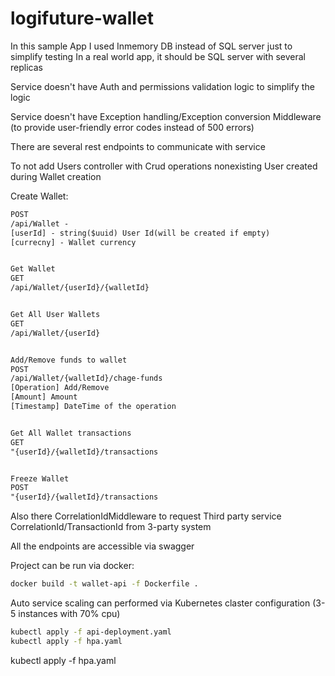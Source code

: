 # logifuture-wallet

In this sample App I used Inmemory DB instead of SQL server just to simplify testing
In a real world app, it should be SQL server with several replicas

Service doesn't have Auth and permissions validation logic to simplify the logic

Service doesn't have Exception handling/Exception conversion Middleware (to provide user-friendly error codes instead of 500 errors)


There are several rest endpoints to communicate with service

To not add Users controller with Crud operations nonexisting User created during Wallet creation

Create Wallet:
```Rest
POST
/api/Wallet - 
[userId] - string($uuid) User Id(will be created if empty)
[currecny] - Wallet currency 


Get Wallet
GET
/api/Wallet/{userId}/{walletId} 


Get All User Wallets
GET
/api/Wallet/{userId}


Add/Remove funds to wallet
POST
/api/Wallet/{walletId}/chage-funds
[Operation] Add/Remove
[Amount] Amount
[Timestamp] DateTime of the operation


Get All Wallet transactions
GET
"{userId}/{walletId}/transactions


Freeze Wallet
POST
"{userId}/{walletId}/transactions

```

Also there CorrelationIdMiddleware
to request Third party service CorrelationId/TransactionId from 3-party system


All the endpoints are accessible via swagger 

Project can be run via docker:
```bash
docker build -t wallet-api -f Dockerfile .
```

Auto service scaling can performed via Kubernetes claster configuration  (3-5 instances with 70% cpu)
```bash
kubectl apply -f api-deployment.yaml
kubectl apply -f hpa.yaml
```
kubectl apply -f hpa.yaml
